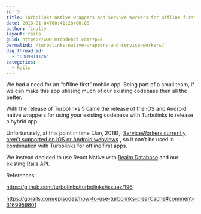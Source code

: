 ```yaml
---
id: 5
title: Turbolinks native wrappers and Service Workers for offline first app
date: 2018-01-04T00:41:28+00:00
author: finally
layout: rails
guid: https://www.mrcodebot.com/?p=5
permalink: /turbolinks-native-wrappers-and-service-workers/
dsq_thread_id:
  - "6389914126"
categories:
  - Rails
---
```

We had a need for an &#8220;offline first&#8221; mobile app. Being part of a small team, if we can make this app utilising much of our existing codebase then all the better.

With the release of Turbolinks 5 came the release of the iOS and Android native wrappers for using your existing codebase with Turbolinks to release a hybrid app.

Unfortunately, at this point in time (Jan, 2018),  [ServiceWorkers currently aren&#8217;t supported on iOS or Android webviews](https://developer.mozilla.org/en-US/docs/Web/API/ServiceWorker) , so it can&#8217;t be used in combination with Turbolinks for offline first apps.

We instead decided to use React Native with [Realm Database](https://realm.io/products/realm-database) and our existing Rails API.

References:

https://github.com/turbolinks/turbolinks/issues/196

https://gorails.com/episodes/how-to-use-turbolinks-clearCache#comment-3169959601